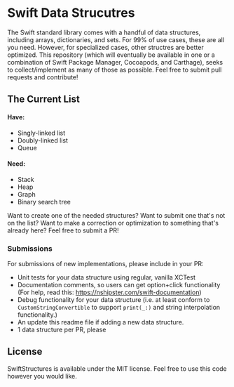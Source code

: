 # Swift Data Strucutres

The Swift standard library comes with a handful of data structures, including arrays, dictionaries, and sets. For 99% of use cases, these are all you need. However, for specialized cases, other structres are better optimized. This repository (which will eventually be available in one or a combination of Swift Package Manager, Cocoapods, and Carthage), seeks to collect/implement as many of those as possible. Feel free to submit pull requests and contribute!

## The Current List

#### Have:
- Singly-linked list
- Doubly-linked list
- Queue

#### Need:
- Stack
- Heap
- Graph
- Binary search tree

Want to create one of the needed structures? Want to submit one that's not on the list? Want to make a correction or optimization to something that's already here? Feel free to submit a PR!

### Submissions

For submissions of new implementations, please include in your PR:

- Unit tests for your data structure using regular, vanilla XCTest
- Documentation comments, so users can get option+click functionality (For help, read this: <https://nshipster.com/swift-documentation>)
- Debug functionality for your data structure (i.e. at least conform to `CustomStringConvertible` to support `print(_:)` and string interpolation functionality.)
- An update this readme file if adding a new data structure.
- 1 data structure per PR, please

## License

SwiftStructures is available under the MIT license. Feel free to use this code however you would like.
